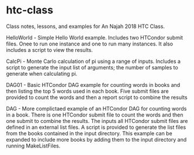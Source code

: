 # htc-class
Class notes, lessons, and examples for An Najah 2018 HTC Class.

HelloWorld - Simple Hello World example. Includes two HTCondor submit
files. Onee to run one instance and one to run many instances. It also
includes a script to view the results.

CalcPi - Monte Carlo calculation of pi using a range of inputs. Includes
a script to generate the input list of arguments; the number of samples
to generate when calculating pi.

DAG01 - Basic HTCondor DAG example for counting words in books and then
listing the top 5 words used in each book. Five submit files
are provided to count the words and then a report script to combine the results


DAG    - More complictaed example of an HTCondor DAG for counting words
in a book.  There is one HTCondor submit file to count the words and
then one submit to combine the results. The inputs all HTCondor submit
files are defined in an external list files. A script is provided to
generate the list files from the books contained in the input
directory. This example can be expanded to include more books by adding
them to the input directory and running MakeListFiles.
